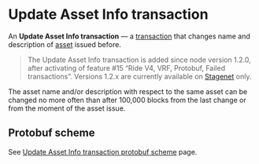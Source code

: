 # Update Asset Info transaction

An **Update Asset Info transaction** — a [transaction](/en/blockchain/transaction) that changes name and description of [asset](/en/blockchain/token) issued before.

> The Update Asset Info transaction is added since node version 1.2.0, after activating of feature #15 “Ride V4, VRF, Protobuf, Failed transactions”. Versions 1.2.x are currently available on [Stagenet](/en/blockchain/blockchain-network/stage-network) only.

The asset name and/or description with respect to the same asset can be changed no more often than after 100,000 blocks from the last change or from the moment of the asset issue.

## Protobuf scheme

See [Update Asset Info transaction protobuf scheme](/en/blockchain/binary-format/transaction-protobuf-scheme/update-asset-info-transaction-protobuf-scheme) page.

